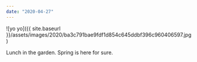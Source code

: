 ```yaml
---
date: "2020-04-27"
---
```


![yo yo]({{ site.baseurl }}/assets/images/2020/ba3c791bae9fdf1d854c645ddbf396c960406597.jpg)

Lunch in the garden. Spring is here for sure.
